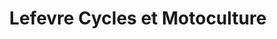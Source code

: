 ---
title: "Lefevre Cycles et Motoculture"
url: /herbignac/lefevre-cycles-et-motoculture/
shop: vélo
---